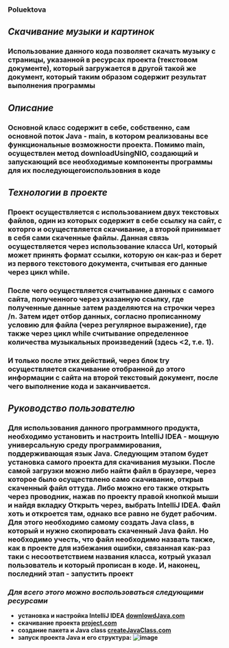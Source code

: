 ### Poluektova 

## *Скачивание музыки и картинок*
### **Использование данного кода позволяет скачать музыку с страницы, указанной в ресурсах проекта (текстовом документе), который загружается в другой такой же документ, который таким образом содержит результат выполнения программы**
## *Описание*
### **Основной класс содержит в себе, собственно, сам основной поток Java - main, в котором реализованы все функциональные возможности проекта. Помимо main, осуществлен метод downloadUsingNIO, создающий и запускающий все необходимые компоненты программы для их последующегоиспользовния в коде**
## *Технологии в проекте*
### **Проект осуществляется с использованием двух текстовых файлов, один из которых содержит в себе ссылку на сайт, с которго и осуществляется скачивание, а второй принимает в себя сами скаченные файлы. Данная связь осуществляется через использование класса Url, который может принять формат ссылки, которую он как-раз и берет из первого текстового документа, считывая его данные через цикл while.**
### **После чего осуществляется считывание данных с самого сайта, полученного через указанную ссылку, где полученные данные затем разделяются на строчки через /n. Затем идет отбор данных, согласно прописанному условию для файла (через регулярное выражение), где также через цикл while считывание определенное количества музыкальных произведений (здесь <2, т.е. 1).** 
### **И только после этих действий, через блок try осуществляется скачивание отобранной до этого информации с сайта на второй текстовый документ, после чего выполнение кода и заканчивается.** 
## *Руководство пользователю*
### **Для использования данного программного продукта, необходимо установить и настроить IntelliJ IDEA - мощную универсальную среду программирования, поддерживающая язык Java. Следующим этапом будет установка самого проекта для скачивания музыки. После самой загрузки можно либо найти файл в браузере, через которое было осуществлено само скачивание, открыв скаченный файл оттуда. Либо можно его также открыть через проводник, нажав по проекту правой кнопкой мыши и найдя вкладку Открыть через, выбрать IntelliJ IDEA. Файл хоть и откроется там, однако все равно не будет рабочим. Для этого необходимо самому создать Java class, в который и нужно скопировать скаченный Java файл. Но необходимо учесть, что файл необходимо назвать также, как в проекте для избежания ошибки, связанная как-раз таки с несоответствием названия класса, котрый указал пользователь и который прописан в коде. И, наконец, последний этап - запустить проект**
### *Для всего этого можно воспользоваться следующими ресурсами*
- **установка и настройка IntelliJ IDEA [downlowdJava.com](https://gb.ru/posts/intellij_idea_setup)**
- **скачивание проекта [project.com](https://disk.yandex.ru/d/sp3kWbEulUGD3w)**
- **создание  пакета и Java class [createJavaClass.com](https://javarush.ru/groups/posts/693-sozdanie-i-zapusk-pervogo-java-prilozhenija-chastjh-1)**
- **запуск проекта Java и его структура: ![image](https://user-images.githubusercontent.com/77580790/143408432-111597b1-99b8-412f-9a21-f1fac96a128b.png)**
